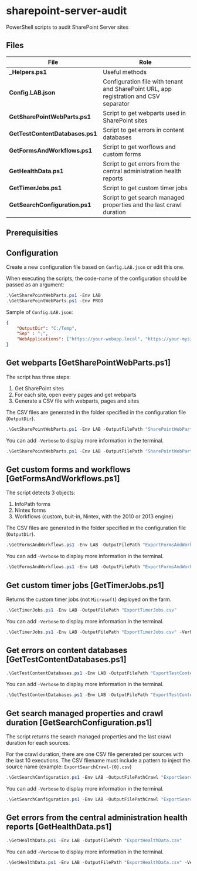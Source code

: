 # sharepoint-server-audit
PowerShell scripts to audit SharePoint Server sites

## Files
| File | Role |
| - | - |
| **_Helpers.ps1** | Useful methods |
| **Config.LAB.json** | Configuration file with tenant and SharePoint URL, app registration and CSV separator |
| **GetSharePointWebParts.ps1** | Script to get webparts used in SharePoint sites |
| **GetTestContentDatabases.ps1** | Script to get errors in content databases |
| **GetFormsAndWorkflows.ps1** | Script to get worflows and custom forms |
| **GetHealthData.ps1** | Script to get errors from the central administration health reports  |
| **GetTimerJobs.ps1** | Script to get custom timer jobs |
| **GetSearchConfiguration.ps1** | Script to get search managed properties and the last crawl duration |

## Prerequisities

## Configuration

Create a new configuration file based on `Config.LAB.json` or edit this one.

When executing the scripts, the code-name of the configuration should be passed as an argument:

~~~powershell
.\GetSharePointWebParts.ps1 -Env LAB
.\GetSharePointWebParts.ps1 -Env PROD
~~~

Sample of `Config.LAB.json`:

~~~json
{
    "OutputDir": "C:/Temp",
    "Sep" : ";",
    "WebApplications": ["https://your-webapp.local", "https://your-mysites.local"]
}
~~~


## Get webparts [GetSharePointWebParts.ps1]

The script has three steps:
1. Get SharePoint sites
2. For each site, open every pages and get webparts
3. Generate a CSV file with webparts, pages and sites

The CSV files are generated in the folder specified in the configuration file (`OutputDir`).

~~~powershell
.\GetSharePointWebParts.ps1 -Env LAB -OutputFilePath "SharePointWebParts.csv"
~~~

You can add `-Verbose` to display more information in the terminal.

~~~powershell
.\GetSharePointWebParts.ps1 -Env LAB -OutputFilePath "SharePointWebParts.csv" -Verbose
~~~

## Get custom forms and workflows [GetFormsAndWorkflows.ps1]

The script detects 3 objects:
1. InfoPath forms
2. Nintex forms
3. Workflows (custom, buit-in, Nintex, with the 2010 or 2013 engine)

The CSV files are generated in the folder specified in the configuration file (`OutputDir`).

~~~powershell
.\GetFormsAndWorkflows.ps1 -Env LAB -OutputFilePath "ExportFormsAndWorkflows.csv"
~~~

You can add `-Verbose` to display more information in the terminal.

~~~powershell
.\GetFormsAndWorkflows.ps1 -Env LAB -OutputFilePath "ExportFormsAndWorkflows.csv" -Verbose
~~~

## Get custom timer jobs [GetTimerJobs.ps1]

Returns the custom timer jobs (not `Microsoft`) deployed on the farm.

~~~powershell
.\GetTimerJobs.ps1 -Env LAB -OutputFilePath "ExportTimerJobs.csv"
~~~

You can add `-Verbose` to display more information in the terminal.

~~~powershell
.\GetTimerJobs.ps1 -Env LAB -OutputFilePath "ExportTimerJobs.csv" -Verbose
~~~

## Get errors on content databases [GetTestContentDatabases.ps1]

~~~powershell
.\GetTestContentDatabases.ps1 -Env LAB -OutputFilePath "ExportTestContentDatabase.csv"
~~~

You can add `-Verbose` to display more information in the terminal.

~~~powershell
.\GetTestContentDatabases.ps1 -Env LAB -OutputFilePath "ExportTestContentDatabase.csv" -Verbose
~~~

## Get search managed properties and crawl duration [GetSearchConfiguration.ps1]

The script returns the search managed properties and the last crawl duration for each sources.

For the crawl duration, there are one CSV file generated per sources with the last 10 executions. The CSV filename must include a pattern to inject the source name (example: `ExportSearchCrawl-{0}.csv`)

~~~powershell
.\GetSearchConfiguration.ps1 -Env LAB -OutputFilePathCrawl "ExportSearchCrawl-{0}.csv" -OutputFilePathManagedProperties "ExportSearchManagedProperties.csv"
~~~

You can add `-Verbose` to display more information in the terminal.

~~~powershell
.\GetSearchConfiguration.ps1 -Env LAB -OutputFilePathCrawl "ExportSearchCrawl-{0}.csv" -OutputFilePathManagedProperties "ExportSearchManagedProperties.csv" -Verbose
~~~


## Get errors from the central administration health reports [GetHealthData.ps1]

~~~powershell
.\GetHealthData.ps1 -Env LAB -OutputFilePath "ExportHealthData.csv"
~~~

You can add `-Verbose` to display more information in the terminal.

~~~powershell
.\GetHealthData.ps1 -Env LAB -OutputFilePath "ExportHealthData.csv" -Verbose
~~~
